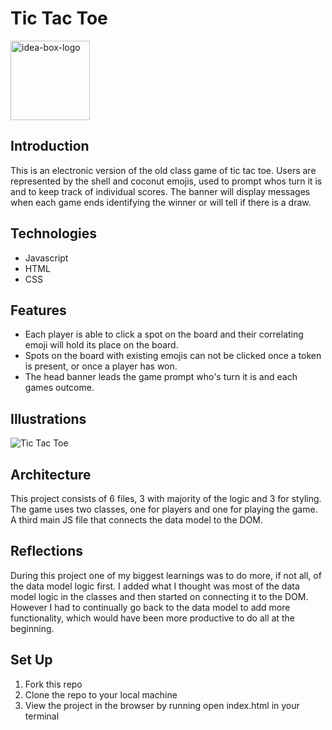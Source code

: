 # Tic Tac Toe

<img width="127" alt="idea-box-logo" src="https://user-images.githubusercontent.com/80136642/121270129-f6117480-c875-11eb-9dfa-89e1beaaa762.png">

## Introduction

This is an electronic version of the old class game of tic tac toe. Users are represented by the shell and coconut emojis, used to prompt whos turn it is and to keep track of individual scores. The banner will display messages when each game ends identifying the winner or will tell if there is a draw.

## Technologies

- Javascript
- HTML
- CSS

## Features

- Each player is able to click a spot on the board and their correlating emoji will hold its place on the board.
- Spots on the board with existing emojis can not be clicked once a token is present, or once a player has won.
- The head banner leads the game prompt who's turn it is and each games outcome.

## Illustrations

![Tic Tac Toe](https://media.giphy.com/media/vZ968uVenNoCquDmzA/giphy.gif)


## Architecture

This project consists of 6 files, 3 with majority of the logic and 3 for styling. The game uses two classes, one for players and one for playing the game. A third main JS file that connects the data model to the DOM.  

## Reflections

During this project one of my biggest learnings was to do more, if not all, of the data model logic first. I added what I thought was most of the data model logic in the classes and then started on connecting it to the DOM. However I had to continually go back to the data model to add more functionality, which would have been more productive to do all at the beginning.   

## Set Up

1. Fork this repo
2. Clone the repo to your local machine
3. View the project in the browser by running open index.html in your terminal

